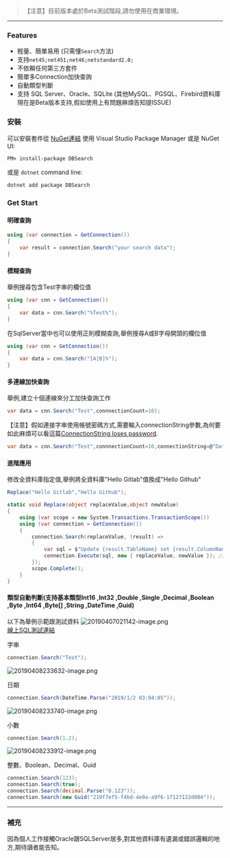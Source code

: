 > 【注意】目前版本處於Beta測試階段,請勿使用在商業環境。

---

### Features
- 輕量、簡單易用 (只需懂`Search`方法)
- 支持`net45;net451;net46;netstandard2.0;`
- 不依賴任何第三方套件
- 簡單多Connection加快查詢
- 自動類型判斷
- 支持 SQL Server、Oracle、SQLite (其他MySQL、PGSQL、Firebird資料庫現在是Beta版本支持,假如使用上有問題麻煩告知提ISSUE)


### 安裝

可以安裝套件從 [NuGet連結](https://www.nuget.org/packages/DBSearch) 使用 Visual Studio Package Manager 或是 NuGet UI:

```cmd
PM> install-package DBSearch
```

或是 `dotnet` command line:

```cmd
dotnet add package DBSearch
```


### Get Start

#### 明確查詢

```C#
using (var connection = GetConnection())
{
    var result = connection.Search("your search data");
}
```

#### 模糊查詢

舉例搜尋包含Test字串的欄位值
```C#
using (var cnn = GetConnection())
{
    var data = cnn.Search("%Test%");
}
```

在SqlServer當中也可以使用正則模糊查詢,舉例搜尋A或B字母開頭的欄位值
```C#
using (var cnn = GetConnection())
{
    var data = cnn.Search("[A|B]%");
}
```

#### 多連線加快查詢

舉例,建立十個連線來分工加快查詢工作
```C#
var data = cnn.Search("Test",connnectionCount=10);
```

【注意】假如連接字串使用帳號密碼方式,需要輸入connectionString參數,為何要如此麻煩可以看這篇[ConnectionString loses password](https://stackoverflow.com/questions/12467335/connectionstring-loses-password-after-connection-open).
```C#
var data = cnn.Search("Test",connnectionCount=10,connectionString=@"Data Source=192.168.1.1;User ID=sa;Password=123456;Initial Catalog=master;");
```


#### 進階應用

修改全資料庫指定值,舉例將全資料庫"Hello Gitlab"值換成"Hello Github"
```C#
Replace("Hello Gitlab","Hello Github");

static void Replace(object replaceValue,object newValue)
{
    using (var scope = new System.Transactions.TransactionScope())
    using (var connection = GetConnection())
    {
        connection.Search(replaceValue, (result) =>
        {
            var sql = $"Update {result.TableName} set {result.ColumnName} = @newValue where {result.ColumnName} = @replaceValue";
            connection.Execute(sql, new { replaceValue, newValue }); //Using Dapper ORM
        });
        scope.Complete();
    }
}
```

#### 類型自動判斷(支持基本類型Int16 ,Int32 ,Double ,Single ,Decimal ,Boolean ,Byte ,Int64 ,Byte[] ,String ,DateTime ,Guid)

以下為舉例示範跟測試資料
![20190407021142-image.png](https://raw.githubusercontent.com/shps951023/ImageHosting/master/img/20190407021142-image.png)  
[線上SQL測試連結](https://dbfiddle.uk/?rdbms=sqlserver_2017&fiddle=ab6b46621f057907349ecd3df14d3f5c)

字串
```C#
connection.Search("Test");
```
![20190408233632-image.png](https://raw.githubusercontent.com/shps951023/ImageHosting/master/img/20190408233632-image.png)

日期
```C#
connection.Search(DateTime.Parse("2019/1/2 03:04:05"));
```
![20190408233740-image.png](https://raw.githubusercontent.com/shps951023/ImageHosting/master/img/20190408233740-image.png)

小數
```C#
connection.Search(1.2);
```
![20190408233912-image.png](https://raw.githubusercontent.com/shps951023/ImageHosting/master/img/20190408233912-image.png)

整數、Boolean、Decimal、Guid
```C#
connection.Search(123);
connection.Search(true);
connection.Search(decimal.Parse("0.123"));
connection.Search(new Guid("219f7ef5-f4bd-4e9a-a9f6-1f127122d004"));
```


<!--
> 問題: 為何不使用Stored Procedure來撰寫就好?  

回答: 
主要幾個原因
1. C#撰寫可以使用`多連線非同步`執行提升速度,傳統方式查詢從頭到尾都只使用一個連線來處理
    這樣導致所有動作都要等待前一個動作完成,導致整體查詢時間延長。
    所以在DBSearch提供自訂義連線數,可以建立N個連線幫忙快速處理查詢。
2. 可以使用強型別Func來自定義處理資料邏輯,像是前面替換全資料庫特定值例子
-->

---

### 補充

因為個人工作接觸Oracle跟SQLServer居多,對其他資料庫有遺漏或錯誤邏輯的地方,期待讀者能告知。







